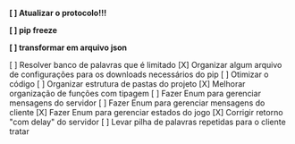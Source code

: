 **[ ] Atualizar o protocolo!!!**

**[ ] pip freeze**

**[ ] transformar em arquivo json**

[ ] Resolver banco de palavras que é limitado
[X] Organizar algum arquivo de configurações para os downloads necessários do pip
[ ] Otimizar o código
[ ] Organizar estrutura de pastas do projeto
[X] Melhorar organização de funções com tipagem
[ ] Fazer Enum para gerenciar mensagens do servidor
[ ] Fazer Enum para gerenciar mensagens do cliente
[X] Fazer Enum para gerenciar estados do jogo
[X] Corrigir retorno "com delay" do servidor
[ ] Levar pilha de palavras repetidas para o cliente tratar
